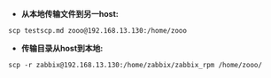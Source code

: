 - **从本地传输文件到另一host:** 
```
scp testscp.md zooo@192.168.13.130:/home/zooo
```

- **传输目录从host到本地:** 
```
scp -r zabbix@192.168.13.130:/home/zabbix/zabbix_rpm /home/zooo/
```
